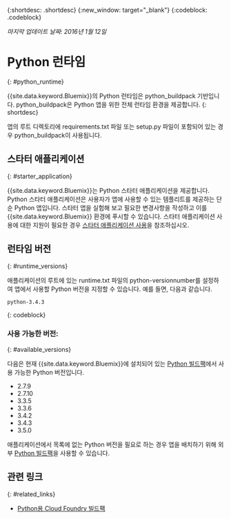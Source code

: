 {:shortdesc: .shortdesc}
{:new_window: target="_blank"}
{:codeblock: .codeblock}

*마지막 업데이트 날짜: 2016년 1월 12일*

# Python 런타임
{: #python_runtime}

{{site.data.keyword.Bluemix}}의 Python 런타임은 python_buildpack 기반입니다.
python_buildpack은 Python 앱을 위한 전체 런타임 환경을 제공합니다.
{: shortdesc}

앱의 루트 디렉토리에 requirements.txt 파일 또는 setup.py 파일이 포함되어 있는 경우 python_buildpack이 사용됩니다. 

## 스타터 애플리케이션
{: #starter_application}

{{site.data.keyword.Bluemix}}는 Python 스타터 애플리케이션을 제공합니다. Python 스타터 애플리케이션은 사용자가 앱에 사용할 수 있는 템플리트를 제공하는 단순 Python 앱입니다. 스타터 앱을 실험해 보고 필요한 변경사항을 작성하고 이를 {{site.data.keyword.Bluemix}} 환경에 푸시할 수 있습니다. 스타터 애플리케이션 사용에 대한 지원이 필요한 경우 [스타터 애플리케이션 사용](../../cfapps/starter_app_usage.html)을 참조하십시오. 

## 런타임 버전
{: #runtime_versions}

애플리케이션의 루트에 있는 runtime.txt 파일의 python-versionnumber를 설정하여 앱에서 사용할 Python 버전을 지정할 수 있습니다. 예를 들면, 다음과 같습니다. 

```
python-3.4.3
```
{: codeblock}


### 사용 가능한 버전: 
{: #available_versions}

다음은 현재 {{site.data.keyword.Bluemix}}에 설치되어 있는 [Python
빌드팩](https://github.com/cloudfoundry/python-buildpack/releases/tag/v1.5.1)에서 사용 가능한 Python 버전입니다. 

* 2.7.9
* 2.7.10
* 3.3.5
* 3.3.6
* 3.4.2
* 3.4.3
* 3.5.0

애플리케이션에서 목록에 없는 Python 버전을 필요로 하는 경우 앱을 배치하기 위해
외부 [Python 빌드팩](https://github.com/cloudfoundry/python-buildpack)을 사용할 수 있습니다.


## 관련 링크
{: #related_links}
* [Python용 Cloud Foundry 빌드팩](https://github.com/cloudfoundry/python-buildpack)
